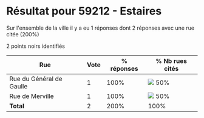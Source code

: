 # Résultat pour 59212 - Estaires

Sur l'ensemble de la ville il y a eu 1 réponses dont 2 réponses avec une rue citée (200%)

2 points noirs identifiés

| Rue | Vote | % réponses | % Nb rues cités|
|-----|------|------------|----------------|
| Rue du Général de Gaulle | 1 | 100% | <img src="../../img/bar_50.gif" />&nbsp;50%|
| Rue de Merville | 1 | 100% | <img src="../../img/bar_50.gif" />&nbsp;50%|
| **Total** | 2 | 200% | 100%|

